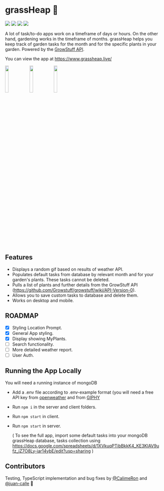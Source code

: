 # grassHeap 🦗

<span>
  <img src="https://camo.githubusercontent.com/f646c3e3c7d4fe15fc5db3cc925df80181948e6b20534a728fe7cc416453f2b5/68747470733a2f2f696d672e736869656c64732e696f2f62616467652f4c616e67756167652d547970657363726970742d3331373843362e7376673f6c6f676f3d74797065736372697074" data-canonical-src="https://img.shields.io/badge/Language-Typescript-3178C6.svg?logo=typescript" style="max-width:100%;">
<img src="https://img.shields.io/badge/Powered%20by-React-5ED3F3.svg?logo=react"/>
<img src="https://img.shields.io/badge/Database-MongoDB-13AA52.svg?logo=mongodb"/>
<img src="https://img.shields.io/badge/Deployment-Live-green.svg?logo=github">
  </span>

A lot of task/to-do apps work on a timeframe of days or hours. On the other hand, gardening works in the timeframe of months. grassHeap helps you keep track of garden tasks for the month and for the specific plants in your garden. Powered by the <a href="https://github.com/Growstuff/growstuff/wiki/API-Version-0"> GrowStuff API</a>.

You can view the app at https://www.grassheap.live/

<span>
<img src="https://user-images.githubusercontent.com/78416008/125106980-2ac45600-e0d8-11eb-8e54-1998f7336a6d.png" width=15%>

<img src="https://user-images.githubusercontent.com/78416008/125107221-6f4ff180-e0d8-11eb-8fd2-3a84b2df0631.png" width=15%>

<img src="https://user-images.githubusercontent.com/78416008/125108709-51838c00-e0da-11eb-9197-0303a51a8aeb.png" width=15%>
</span>

## Features

- Displays a random gif based on results of weather API.
- Populates default tasks from database by relevant month and for your garden's plants. These tasks cannot be deleted.
- Pulls a list of plants and further details from the GrowStuff API (https://github.com/Growstuff/growstuff/wiki/API-Version-0).
- Allows you to save custom tasks to database and delete them.
- Works on desktop and mobile.

## ROADMAP

- [x] Styling Location Prompt.
- [x] General App styling.
- [x] Display showing MyPlants.
- [ ] Search functionality.
- [ ] More detailed weather report.
- [ ] User Auth.

## Running the App Locally

You will need a running instance of mongoDB

- Add a .env file according to .env-example format (you will need a free API key from <a target="_blank" rel="noopener noreferrer" href='https://openweathermap.org/api'>openweather</a> and from <a href='https://developers.giphy.com/docs/api#quick-start-guide' target="_blank" rel="noopener noreferrer" >GIPHY</a>
- Run `npm i` in the server and client folders.
- Run `npm start` in client.
- Run `npm start` in server.

  ( To see the full app, import some default tasks into your mongoDB grassHeap database, tasks collection using https://docs.google.com/spreadsheets/d/1XVkuqPTibBkkK4_KE3KlAV9ufz_iZ7O8Ly-iar14ybE/edit?usp=sharing )

## Contributors

Testing, TypeScript implementation and bug fixes by <a href="https://github.com/CalimeRon">@CalimeRon</a> and <a href="https://github.com/juan-calle/">@juan-calle</a> 🐛
